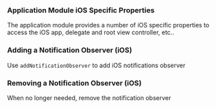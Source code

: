 ### Application Module iOS Specific Properties

The application module provides a number of iOS specific properties to access the iOS app, delegate and root view controller, etc..

<snippet id='app-class-properties-ios'/>

### Adding a Notification Observer (iOS)

Use `addNotificationObserver` to add iOS notifications observer

<snippet id='app-ios-observer-code'/>
<snippet id='app-ios-observer-code-ts'/>

### Removing a Notification Observer (iOS)

When no longer needed, remove the notification observer

<snippet id='app-ios-observer-remove'/>
<snippet id='app-ios-observer-remove-ts'/>
